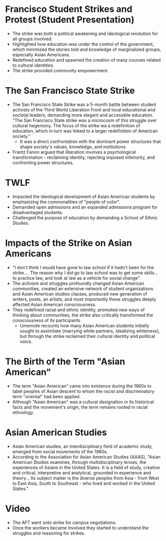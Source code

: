 # Francisco Student Strikes and Protest (Student Presentation)
- The strike was both a political awakening and ideological revolution for all groups involved.
- Highlighted how education was under the control of the government, which minimized the stories told and knowledge of marginalized groups, especially Asian Americans.
- Redefined education and spawned the creation of many courses related to cultural identities.
- The strike provided community empowerment.

# The San Francisco State Strike
- The San Francisco State Strike was a 5-month battle between student activists of the Third World Liberation Front and local educational and societal leaders, demanding more elegant and accessible education. "The San Francisco State strike was a microcosm of this struggle over cultural hegemony. The focus of the strike wa a redefinition of education, which in turn was linked to a larger redefinition of American society."
	- It was a direct confrontation with the dominant power structures that shape society's values, knowledge, and institutions.
- Frantz Fanon argued that liberation involves a psychological transformation - reclaiming identity, rejecting imposed inferiority, and confronting power structures.
# TWLF
- Impacted the ideological development of Asian American students by emphasizing the commonalities of "people of color".
- Demanded open admissions and an expanded admissions program for disadvantaged students.
- Challenged the purpose of education by demanding a School of Ethnic Studies.
# Impacts of the Strike on Asian Americans
- "I don't think I would have gone to law school if it hadn't been for the strike.... The reason why I did go to law school was to get some skills... to practice law, and look at law as a vehicle for social change".
- The activism and struggles profoundly changed Asian American communities, created an extensive network of student organizations and Asian American studies classes, produced new generation of writers, poets, an artists, and most importantly these struggles deeply affected Asian American consciousness.
- They redefined racial and ethnic identity, promoted new ways of thinking about communities, the strike also critically transformed the consciousness of its participants.
	- Umemote recounts how many Asian American students initially sought to assimilate (marrying white partners, idealizing whiteness), but through the strike reclaimed their cultural identity and political voice.
# The Birth of the Term "Asian American"
- The term "Asian American" came into existence during the 1960s to label peoples of Asian descent to whom the racist and discriminatory term "oriental" had been applied.
- Although "Asian American" was a cultural designation in its historical facts and the movement's origin, the term remains rooted in racial ethnology.
# Asian American Studies
- Asian American studies, an interdisciplinary field of academic study, emerged from social movements of the 1960s.
- According to the Association for Asian American Studies (AAAS), "Asian American Studies examines, through multidisciplinary lenses, the experiences of Asians in the United States. It is a field of study, creative and critical, interpretive and analytical, grounded in experience and theory... Its subject matter is the diverse peoples from Asia - from West to East Asia, South to Southeast - who lived and worked in the United States."

# Video
- The AFT went onto strike for campus negotiations.
- Once the workers became involved they started to understand the struggles and reasoning for strikes.